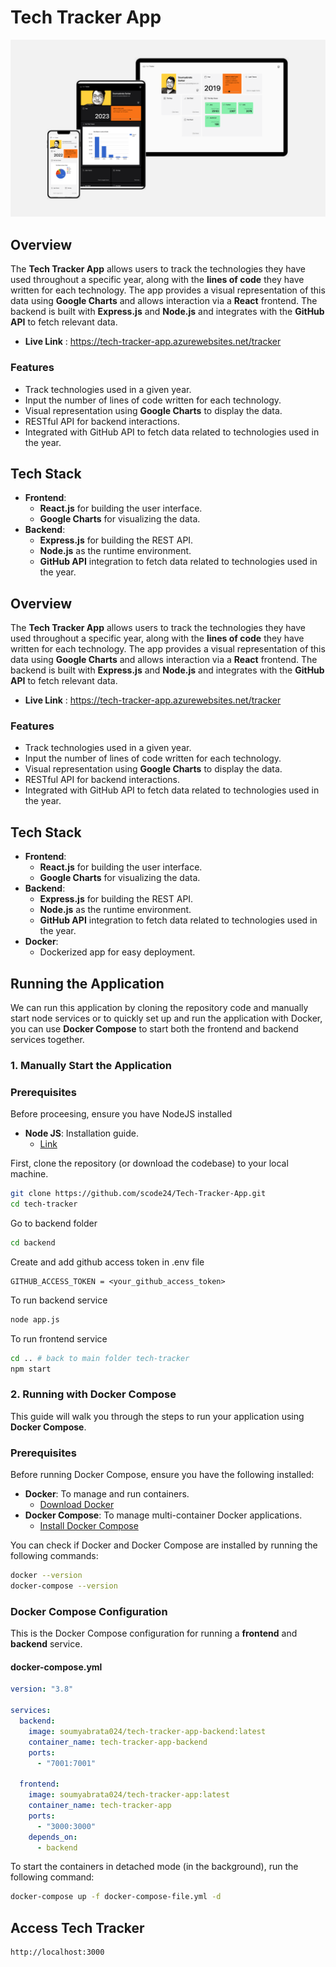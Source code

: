 # Tech Tracker App

![Tech Tracker Banner](public/tech-tracker-banner.png)

## Overview

The **Tech Tracker App** allows users to track the technologies they have used throughout a specific year, along with the **lines of code** they have written for each technology. The app provides a visual representation of this data using **Google Charts** and allows interaction via a **React** frontend. The backend is built with **Express.js** and **Node.js** and integrates with the **GitHub API** to fetch relevant data.

- **Live Link** :
  https://tech-tracker-app.azurewebsites.net/tracker

### Features

- Track technologies used in a given year.
- Input the number of lines of code written for each technology.
- Visual representation using **Google Charts** to display the data.
- RESTful API for backend interactions.
- Integrated with GitHub API to fetch data related to technologies used in the year.

## Tech Stack

- **Frontend**:
  - **React.js** for building the user interface.
  - **Google Charts** for visualizing the data.
- **Backend**:
  - **Express.js** for building the REST API.
  - **Node.js** as the runtime environment.
  - **GitHub API** integration to fetch data related to technologies used in the year.

## Overview

The **Tech Tracker App** allows users to track the technologies they have used throughout a specific year, along with the **lines of code** they have written for each technology. The app provides a visual representation of this data using **Google Charts** and allows interaction via a **React** frontend. The backend is built with **Express.js** and **Node.js** and integrates with the **GitHub API** to fetch relevant data.

- **Live Link** :
  https://tech-tracker-app.azurewebsites.net/tracker

### Features

- Track technologies used in a given year.
- Input the number of lines of code written for each technology.
- Visual representation using **Google Charts** to display the data.
- RESTful API for backend interactions.
- Integrated with GitHub API to fetch data related to technologies used in the year.

## Tech Stack

- **Frontend**:
  - **React.js** for building the user interface.
  - **Google Charts** for visualizing the data.
- **Backend**:
  - **Express.js** for building the REST API.
  - **Node.js** as the runtime environment.
  - **GitHub API** integration to fetch data related to technologies used in the year.
- **Docker**:
  - Dockerized app for easy deployment.

## Running the Application

We can run this application by cloning the repository code and manually start node services or to quickly set up and run the application with Docker, you can use **Docker Compose** to start both the frontend and backend services together.

### 1. Manually Start the Application

### Prerequisites

Before proceesing, ensure you have NodeJS installed

- **Node JS**: Installation guide.
  - [Link](https://nodejs.org/en)

First, clone the repository (or download the codebase) to your local machine.

```bash
git clone https://github.com/scode24/Tech-Tracker-App.git
cd tech-tracker
```

Go to backend folder

```bash
cd backend
```

Create and add github access token in .env file

```
GITHUB_ACCESS_TOKEN = <your_github_access_token>
```

To run backend service

```bash
node app.js
```

To run frontend service

```bash
cd .. # back to main folder tech-tracker
npm start
```

### 2. Running with Docker Compose

This guide will walk you through the steps to run your application using **Docker Compose**.

### Prerequisites

Before running Docker Compose, ensure you have the following installed:

- **Docker**: To manage and run containers.
  - [Download Docker](https://docs.docker.com/get-docker/)
- **Docker Compose**: To manage multi-container Docker applications.
  - [Install Docker Compose](https://docs.docker.com/compose/install/)

You can check if Docker and Docker Compose are installed by running the following commands:

```bash
docker --version
docker-compose --version
```

### Docker Compose Configuration

This is the Docker Compose configuration for running a **frontend** and **backend** service.

#### docker-compose.yml

```yaml
version: "3.8"

services:
  backend:
    image: soumyabrata024/tech-tracker-app-backend:latest
    container_name: tech-tracker-app-backend
    ports:
      - "7001:7001"

  frontend:
    image: soumyabrata024/tech-tracker-app:latest
    container_name: tech-tracker-app
    ports:
      - "3000:3000"
    depends_on:
      - backend
```

To start the containers in detached mode (in the background), run the following command:

```bash
docker-compose up -f docker-compose-file.yml -d
```

## Access Tech Tracker

```
http://localhost:3000
```
